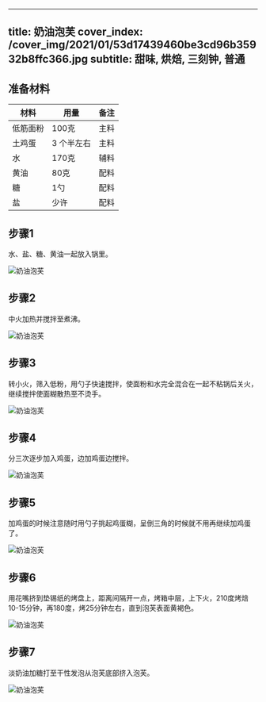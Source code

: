
---
title: 奶油泡芙
cover_index: /cover_img/2021/01/53d17439460be3cd96b35932b8ffc366.jpg
subtitle: 甜味, 烘焙, 三刻钟, 普通
---

## 准备材料

| 材料     | 用量 | 备注|
| ------- | ----- | --- |
| 低筋面粉 | 100克| 主料 |
| 土鸡蛋 | 3 个半左右| 主料 |
| 水 | 170克| 辅料 |
| 黄油 | 80克| 配料 |
| 糖 | 1勺| 配料 |
| 盐 | 少许| 配料 |

## 步骤1

水、盐、糖、黄油一起放入锅里。

![奶油泡芙](https://i8.meishichina.com/attachment/recipe/201009/201009291729558.jpg?x-oss-process=style/p320) 

## 步骤2

中火加热并搅拌至煮沸。

![奶油泡芙](https://i8.meishichina.com/attachment/recipe/201009/201009291730042.jpg?x-oss-process=style/p320) 

## 步骤3

转小火，筛入低粉，用勺子快速搅拌，使面粉和水完全混合在一起不粘锅后关火，继续搅拌使面糊散热至不烫手。

![奶油泡芙](https://i8.meishichina.com/attachment/recipe/201009/201009291730140.jpg?x-oss-process=style/p320) 

## 步骤4

分三次逐步加入鸡蛋，边加鸡蛋边搅拌。

![奶油泡芙](https://i8.meishichina.com/attachment/recipe/201009/201009291730232.jpg?x-oss-process=style/p320) 

## 步骤5

加鸡蛋的时候注意随时用勺子挑起鸡蛋糊，呈倒三角的时候就不用再继续加鸡蛋了。

![奶油泡芙](https://i8.meishichina.com/attachment/recipe/201009/201009291730313.jpg?x-oss-process=style/p320) 

## 步骤6

用花嘴挤到垫锡纸的烤盘上，距离间隔开一点，烤箱中层，上下火，210度烤焙10-15分钟，再180度，烤25分钟左右，直到泡芙表面黄褐色。

![奶油泡芙](https://i8.meishichina.com/attachment/recipe/201009/201009291730433.jpg?x-oss-process=style/p320) 

## 步骤7

淡奶油加糖打至干性发泡从泡芙底部挤入泡芙。

![奶油泡芙](https://i8.meishichina.com/attachment/recipe/201009/201009291731507.jpg?x-oss-process=style/p320) 

